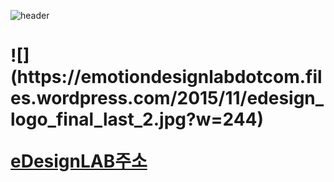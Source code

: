 
![header](https://capsule-render.vercel.app/api?type=Cylinder&color=0:E040FB,100:2FE4ED&height=170&section=header&text=YoungJo&fontSize=50&fontColor=FFFFFF)


<h1 align: "right"> 
![](https://emotiondesignlabdotcom.files.wordpress.com/2015/11/edesign_logo_final_last_2.jpg?w=244) 

[eDesignLAB주소](https://emotiondesignlab.com/) </h1>

